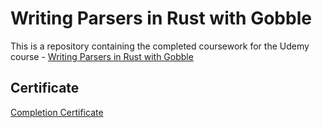 # Writing Parsers in Rust with Gobble

This is a repository containing the completed coursework for the Udemy course - [Writing Parsers in Rust with Gobble](https://www.udemy.com/course/writing-parsers-in-rust-with-gobble/)

## Certificate

[Completion Certificate](https://www.udemy.com/certificate/UC-a74cd45c-1f5e-4e66-b6fa-f606e804c283/)
